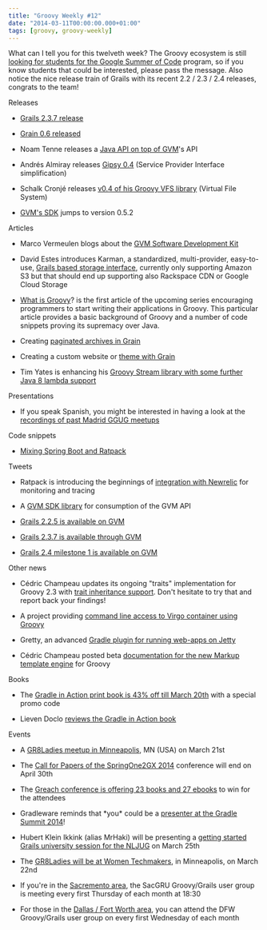 ```yaml
---
title: "Groovy Weekly #12"
date: "2014-03-11T00:00:00.000+01:00"
tags: [groovy, groovy-weekly]
---
```


What can I tell you for this twelveth week? The Groovy ecosystem is still [looking for students for the Google Summer of Code](http://groovy.codehaus.org/GSoc+2014) program, so if you know students that could be interested, please pass the message. Also notice the nice release train of Grails with its recent 2.2 / 2.3 / 2.4 releases, congrats to the team!

Releases

*   [Grails 2.3.7 release](http://grails.org/2.3.7%20Release%20Notes)
    
*   [Grain 0.6 released](http://sysgears.com/grain/news/grain-0-6-0-released/)
    
*   Noam Tenne releases a [Java API on top of GVM](https://github.com/noamt/sgvm)'s API
    
*   Andrés Almiray releases [Gipsy 0.4](https://twitter.com/aalmiray/status/441280820771565568) (Service Provider Interface simplification)
    
*   Schalk Cronjé releases [v0.4 of his Groovy VFS library](https://github.com/ysb33r/groovy-vfs) (Virtual File System)
    
*   [GVM's SDK](https://twitter.com/gvmtool/status/442751609303347202) jumps to version 0.5.2
    

Articles

*   Marco Vermeulen blogs about the [GVM Software Development Kit](http://www.wiredforcode.com/blog/2014/03/09/the-gvm-software-development-kit/)
    
*   David Estes introduces Karman, a standardized, multi-provider, easy-to-use, [Grails based storage interface](http://www.davydotcom.com/blog/2014-03-10-introducing-karman), currently only supporting Amazon S3 but that should end up supporting also Rackspace CDN or Google Cloud Storage
    
*   [What is Groovy](http://thejavatar.com/what-is-groovy/)? is the first article of the upcoming series encouraging programmers to start writing their applications in Groovy. This particular article provides a basic background of Groovy and a number of code snippets proving its supremacy over Java.
    
*   Creating [paginated archives in Grain](http://sysgears.com/articles/creating-paginated-archives-in-grain/)
    
*   Creating a custom website or [theme with Grain](http://sysgears.com/articles/creating-a-custom-website-or-theme-with-grain/)
    
*   Tim Yates is enhancing his [Groovy Stream library with some further Java 8 lambda support](https://twitter.com/tim_yates/status/441715082700263424)
    

Presentations

*   If you speak Spanish, you might be interested in having a look at the [recordings of past Madrid GGUG meetups](http://www.youtube.com/channel/UCgvO2jxLdGaVqHqnfPdyYzw)
    

Code snippets

*   [Mixing Spring Boot and Ratpack](https://twitter.com/ratpackweb/status/443480847501381633)
    

Tweets

*   Ratpack is introducing the beginnings of [integration with Newrelic](https://twitter.com/ratpackweb/status/441731677660778496) for monitoring and tracing
    
*   A [GVM SDK library](https://twitter.com/gvmtool/status/441702377100304384) for consumption of the GVM API
    
*   [Grails 2.2.5 is available on GVM](https://twitter.com/gvmtool/status/441133851667345408)
    
*   [Grails 2.3.7 is available through GVM](https://twitter.com/gvmtool/status/441701113847619585)
    
*   [Grails 2.4 milestone 1 is available on GVM](https://twitter.com/gvmtool/status/441133720897355776)
    

Other news

*   Cédric Champeau updates its ongoing "traits" implementation for Groovy 2.3 with [trait inheritance support](https://github.com/groovy/groovy-core/pull/343). Don't hesitate to try that and report back your findings!
    
*   A project providing [command line access to Virgo container using Groovy](https://github.com/draghuram/groovy-osgi-console)
    
*   Gretty, an advanced [Gradle plugin for running web-apps on Jetty](https://github.com/akhikhl/gretty)
    
*   Cédric Champeau posted beta [documentation for the new Markup template engine](http://beta.groovy-lang.org/docs/groovy-2.3.0-SNAPSHOT/html/documentation/markup-template-engine.html) for Groovy
    

Books

*   The [Gradle in Action print book is 43% off till March 20th](https://twitter.com/bmuschko/status/439099709940957185) with a special promo code
    
*   Lieven Doclo [reviews the Gradle in Action book](http://java.dzone.com/articles/book-review-gradle-action)
    

Events

*   A [GR8Ladies meetup in Minneapolis](http://www.eventbrite.com/e/gr8ladies-meetup-st-cloud-mn-tickets-10858087833?aff=twitter1), MN (USA) on March 21st
    
*   The [Call for Papers of the SpringOne2GX 2014](https://twitter.com/springcentral/status/441693398152400896) conference will end on April 30th
    
*   The [Greach conference is offering 23 books and 27 ebooks](https://twitter.com/greach_es/status/441591425487364097) to win for the attendees
    
*   Gradleware reminds that \*you\* could be a [presenter at the Gradle Summit 2014](https://twitter.com/Gradleware/status/440380894059044864)!
    
*   Hubert Klein Ikkink (alias MrHaki) will be presenting a [getting started Grails university session for the NLJUG](https://twitter.com/jdriven_nl/status/440521630737911809) on March 25th
    
*   The [GR8Ladies will be at Women Techmakers](https://twitter.com/Gr8Ladies/status/440298407874158593), in Minneapolis, on March 22nd
    
*   If you're in the [Sacremento area](http://sacgru.com), the SacGRU Groovy/Grails user group is meeting every first Thursday of each month at 18:30
    
*   For those in the [Dallas / Fort Worth area](https://groups.google.com/forum/#!forum/dfw2gug), you can attend the DFW Groovy/Grails user group on every first Wednesday of each month